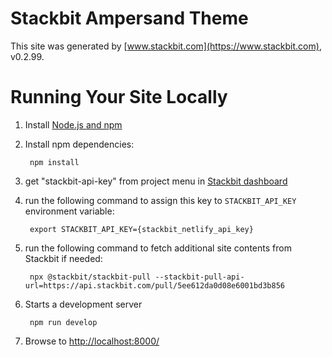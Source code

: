 # Stackbit Ampersand Theme

This site was generated by [www.stackbit.com](https://www.stackbit.com), v0.2.99.

# Running Your Site Locally

1. Install [Node.js and npm](https://nodejs.org/en/)

1. Install npm dependencies:

        npm install

1. get "stackbit-api-key" from project menu in [Stackbit dashboard](https://app.stackbit.com/dashboard)

1. run the following command to assign this key to `STACKBIT_API_KEY` environment variable:

        export STACKBIT_API_KEY={stackbit_netlify_api_key}

1. run the following command to fetch additional site contents from Stackbit if needed:

        npx @stackbit/stackbit-pull --stackbit-pull-api-url=https://api.stackbit.com/pull/5ee612da0d08e6001bd3b856

1. Starts a development server

        npm run develop

1. Browse to [http://localhost:8000/](http://localhost:8000/)
